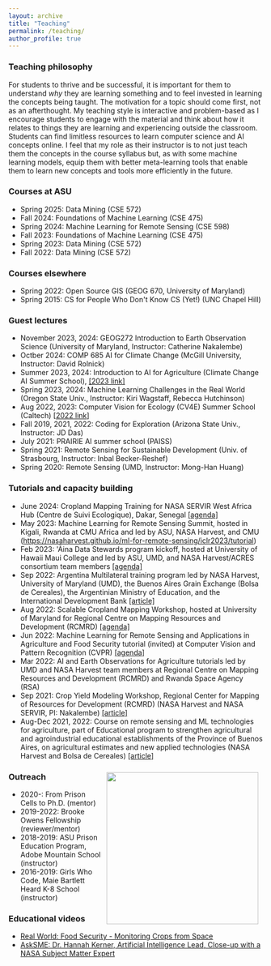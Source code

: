 ```yaml
---
layout: archive
title: "Teaching"
permalink: /teaching/
author_profile: true
---
```


### Teaching philosophy
For students to thrive and be successful, it is important for them to understand *why* they are learning something and to feel invested in learning the concepts being taught. The motivation for a topic should come first, not as an afterthought. My teaching style is interactive and problem-based as I encourage students to engage with the material and think about how it relates to things they are learning and experiencing outside the classroom. Students can find limitless resources to learn computer science and AI concepts online. I feel that my role as their instructor is to not just teach them the concepts in the course syllabus but, as with some machine learning models, equip them with better meta-learning tools that enable them to learn new concepts and tools more efficiently in the future.

### Courses at ASU
- Spring 2025: Data Mining (CSE 572)
- Fall 2024: Foundations of Machine Learning (CSE 475)
- Spring 2024: Machine Learning for Remote Sensing (CSE 598)
- Fall 2023: Foundations of Machine Learning (CSE 475)
- Spring 2023: Data Mining (CSE 572)
- Fall 2022: Data Mining (CSE 572)

### Courses elsewhere
- Spring 2022: Open Source GIS (GEOG 670, University of Maryland)
- Spring 2015: CS for People Who Don't Know CS (Yet!) (UNC Chapel Hill)

### Guest lectures
- November 2023, 2024: GEOG272 Introduction to Earth Observation Science (University of Maryland, Instructor: Catherine Nakalembe)
- Octber 2024: COMP 685 AI for Climate Change (McGill University, Instructor: David Rolnick)
- Summer 2023, 2024: Introduction to AI for Agriculture (Climate Change AI Summer School), [[2023 link]](https://www.youtube.com/live/_eaYVkkbjzg?feature=share)
- Spring 2023, 2024: Machine Learning Challenges in the Real World (Oregon State Univ., Instructor: Kiri Wagstaff, Rebecca Hutchinson)
- Aug 2022, 2023: Computer Vision for Ecology (CV4E) Summer School (Caltech) [[2022 link](https://www.youtube.com/watch?v=QS0YThiTSsM&list=PLGuY5I6wycRiDGYnimr98jYfITWBjmqhv&index=10)]
- Fall 2019, 2021, 2022: Coding for Exploration (Arizona State Univ., Instructor: JD Das)
- July 2021: PRAIRIE AI summer school (PAISS)
- Spring 2021: Remote Sensing for Sustainable Development (Univ. of Strasbourg, Instructor: Inbal Becker-Reshef)
- Spring 2020: Remote Sensing (UMD, Instructor: Mong-Han Huang)

### Tutorials and capacity building
- June 2024: Cropland Mapping Training for NASA SERVIR West Africa Hub (Centre de Suivi Ecologique), Dakar, Senegal [[agenda]](https://nasaharvest.github.io/senegal2024)
- May 2023: Machine Learning for Remote Sensing Summit, hosted in Kigali, Rwanda at CMU Africa and led by ASU, NASA Harvest, and CMU (https://nasaharvest.github.io/ml-for-remote-sensing/iclr2023/tutorial)
- Feb 2023: 'Āina Data Stewards program kickoff, hosted at University of Hawaii Maui College and led by ASU, UMD, and NASA Harvest/ACRES consortium team members [[agenda]](https://nasaharvest.github.io/mauinui#data)
- Sep 2022: Argentina Multilateral training program led by NASA Harvest, University of Maryland (UMD), the Buenos Aires Grain Exchange (Bolsa de Cereales), the Argentinian Ministry of Education, and the International Development Bank [[article]](https://nasaharvest.org/news/harvest-expands-work-argentina-new-multilateral-training-program)
- Aug 2022: Scalable Cropland Mapping Workshop, hosted at University of Maryland for Regional Centre on Mapping Resources and Development (RCMRD) [[agenda]](https://nasaharvest.github.io/rcmrd2022.html)
- Jun 2022: Machine Learning for Remote Sensing and Applications in Agriculture and Food Security tutorial (invited) at Computer Vision and Pattern Recognition (CVPR) [[agenda]](https://nasaharvest.github.io/cvpr2022.html)
- Mar 2022: AI and Earth Observations for Agriculture tutorials led by UMD and NASA Harvest team members at Regional Centre on Mapping Resources and Development (RCMRD) and Rwanda Space Agency (RSA)
- Sep 2021: Crop Yield Modeling Workshop, Regional Center for Mapping of Resources for Development (RCMRD) (NASA Harvest and NASA SERVIR, PI: Nakalembe) [[article]](https://nasaharvest.org/news/nasa-harvest-leads-crop-yield-modeling-workshop)
- Aug-Dec 2021, 2022: Course on remote sensing and ML technologies for agriculture, part of Educational program to strengthen agricultural and agroindustrial educational establishments of the Province of Buenos Aires, on agricultural estimates and new applied technologies (NASA Harvest and Bolsa de Cereales) [[article]](https://nasaharvest.org/project/agricultural-estimates-and-agroindustrial-educational-establishments)

<img style="float: right; padding: 10px 10px 10px 10px;" src="http://hannah-rae.github.io/images/girls_who_code.jpeg" width=300>

### Outreach
- 2020-: From Prison Cells to Ph.D. (mentor)
- 2019-2022: Brooke Owens Fellowship (reviewer/mentor)
- 2018-2019: ASU Prison Education Program, Adobe Mountain School (instructor)
- 2016-2019: Girls Who Code, Maie Bartlett Heard K-8 School (instructor)

### Educational videos
- [Real World: Food Security - Monitoring Crops from Space](https://www.youtube.com/watch?v=jit5spufdhg)
- [AskSME: Dr. Hannah Kerner, Artificial Intelligence Lead, Close-up with a NASA Subject Matter Expert](https://www.youtube.com/watch?v=64WcfBXnuKI)
